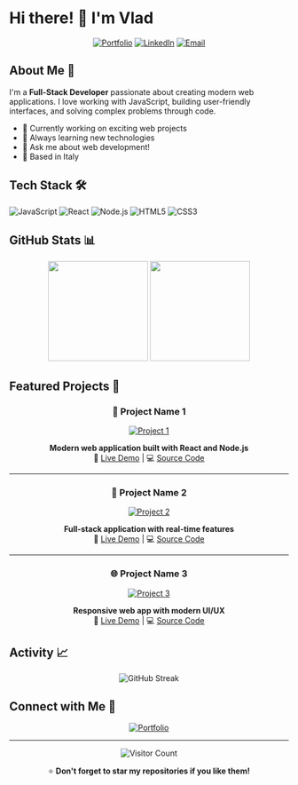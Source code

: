 # Hi there! 👋 I'm Vlad

<div align="center">
  
[![Portfolio](https://img.shields.io/badge/🌐_Portfolio-vladua.dev-FF5722?style=for-the-badge)](https://vladua.dev)
[![LinkedIn](https://img.shields.io/badge/💼_LinkedIn-0077B5?style=for-the-badge&logo=linkedin&logoColor=white)](https://linkedin.com/in/your-profile)
[![Email](https://img.shields.io/badge/📧_Email-D14836?style=for-the-badge&logo=gmail&logoColor=white)](mailto:your-email@domain.com)

</div>

## About Me 🚀

I'm a **Full-Stack Developer** passionate about creating modern web applications. I love working with JavaScript, building user-friendly interfaces, and solving complex problems through code.

- 🔭 Currently working on exciting web projects
- 🌱 Always learning new technologies
- 💬 Ask me about web development!
- 📍 Based in Italy

## Tech Stack 🛠️

![JavaScript](https://img.shields.io/badge/JavaScript-F7DF1E?style=for-the-badge&logo=javascript&logoColor=black)
![React](https://img.shields.io/badge/React-20232A?style=for-the-badge&logo=react&logoColor=61DAFB)
![Node.js](https://img.shields.io/badge/Node.js-43853D?style=for-the-badge&logo=node.js&logoColor=white)
![HTML5](https://img.shields.io/badge/HTML5-E34F26?style=for-the-badge&logo=html5&logoColor=white)
![CSS3](https://img.shields.io/badge/CSS3-1572B6?style=for-the-badge&logo=css3&logoColor=white)

## GitHub Stats 📊

<div align="center">
  <img height="180em" src="https://github-readme-stats.vercel.app/api?username=YOUR_USERNAME&show_icons=true&theme=radical&include_all_commits=true&count_private=true"/>
  <img height="180em" src="https://github-readme-stats.vercel.app/api/top-langs/?username=YOUR_USERNAME&layout=compact&langs_count=6&theme=radical"/>
</div>

## Featured Projects 🌟

<div align="center">

### 🚀 Project Name 1
[![Project 1](https://via.placeholder.com/400x200/FF6B6B/FFFFFF?text=Your+Project+Screenshot)](https://github.com/your-username/project1)

**Modern web application built with React and Node.js**  
🔗 [Live Demo](https://your-project-demo.com) | 💻 [Source Code](https://github.com/your-username/project1)

---

### 💼 Project Name 2
[![Project 2](https://via.placeholder.com/400x200/4ECDC4/FFFFFF?text=Your+Project+Screenshot)](https://github.com/your-username/project2)

**Full-stack application with real-time features**  
🔗 [Live Demo](https://your-project-demo2.com) | 💻 [Source Code](https://github.com/your-username/project2)

---

### 🌐 Project Name 3
[![Project 3](https://via.placeholder.com/400x200/45B7D1/FFFFFF?text=Your+Project+Screenshot)](https://github.com/your-username/project3)

**Responsive web app with modern UI/UX**  
🔗 [Live Demo](https://your-project-demo3.com) | 💻 [Source Code](https://github.com/your-username/project3)

</div>

## Activity 📈

<div align="center">
  <img src="https://github-readme-streak-stats.herokuapp.com/?user=YOUR_USERNAME&theme=radical" alt="GitHub Streak" />
</div>

## Connect with Me 🤝

<div align="center">

[![Portfolio](https://img.shields.io/badge/Visit_My_Portfolio-FF5722?style=for-the-badge&logo=firefox&logoColor=white)](https://vladua.dev)

---

![Visitor Count](https://komarev.com/ghpvc/?username=YOUR_USERNAME&color=blueviolet&style=flat-square)

⭐ **Don't forget to star my repositories if you like them!**

</div>
